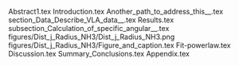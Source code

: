 Abstract1.tex
Introduction.tex
Another_path_to_address_this__.tex
section_Data_Describe_VLA_data__.tex
Results.tex
subsection_Calculation_of_specific_angular__.tex
figures/Dist_j_Radius_NH3/Dist_j_Radius_NH3.png
figures/Dist_j_Radius_NH3/Figure_and_caption.tex
Fit-powerlaw.tex
Discussion.tex
Summary_Conclusions.tex
Appendix.tex